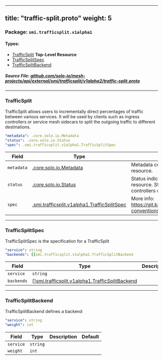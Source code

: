 
---
title: "traffic-split.proto"
weight: 5
---

<!-- Code generated by solo-kit. DO NOT EDIT. -->


### Package: `smi.trafficsplit.v1alpha1` 
#### Types:


- [TrafficSplit](#trafficsplit) **Top-Level Resource**
- [TrafficSplitSpec](#trafficsplitspec)
- [TrafficSplitBackend](#trafficsplitbackend)
  



##### Source File: [github.com/solo-io/mesh-projects/api/external/smi/trafficsplit/v1alpha2/traffic-split.proto](https://github.com/solo-io/mesh-projects/blob/master/api/external/smi/trafficsplit/v1alpha2/traffic-split.proto)





---
### TrafficSplit

 
TrafficSplit allows users to incrementally direct percentages of traffic
between various services. It will be used by clients such as ingress
controllers or service mesh sidecars to split the outgoing traffic to
different destinations.

```yaml
"metadata": .core.solo.io.Metadata
"status": .core.solo.io.Status
"spec": .smi.trafficsplit.v1alpha1.TrafficSplitSpec

```

| Field | Type | Description | Default |
| ----- | ---- | ----------- |----------- | 
| `metadata` | [.core.solo.io.Metadata](../../../../../../../solo-kit/api/v1/metadata.proto.sk/#metadata) | Metadata contains the object metadata for this resource. |  |
| `status` | [.core.solo.io.Status](../../../../../../../solo-kit/api/v1/status.proto.sk/#status) | Status indicates the validation status of this resource. Status is read-only by clients, and set by controllers during validation. |  |
| `spec` | [.smi.trafficsplit.v1alpha1.TrafficSplitSpec](../traffic-split.proto.sk/#trafficsplitspec) | More info: https://git.k8s.io/community/contributors/devel/api-conventions.md#spec-and-status +optional. |  |




---
### TrafficSplitSpec

 
TrafficSplitSpec is the specification for a TrafficSplit

```yaml
"service": string
"backends": []smi.trafficsplit.v1alpha1.TrafficSplitBackend

```

| Field | Type | Description | Default |
| ----- | ---- | ----------- |----------- | 
| `service` | `string` |  |  |
| `backends` | [[]smi.trafficsplit.v1alpha1.TrafficSplitBackend](../traffic-split.proto.sk/#trafficsplitbackend) |  |  |




---
### TrafficSplitBackend

 
TrafficSplitBackend defines a backend

```yaml
"service": string
"weight": int

```

| Field | Type | Description | Default |
| ----- | ---- | ----------- |----------- | 
| `service` | `string` |  |  |
| `weight` | `int` |  |  |





<!-- Start of HubSpot Embed Code -->
<script type="text/javascript" id="hs-script-loader" async defer src="//js.hs-scripts.com/5130874.js"></script>
<!-- End of HubSpot Embed Code -->
